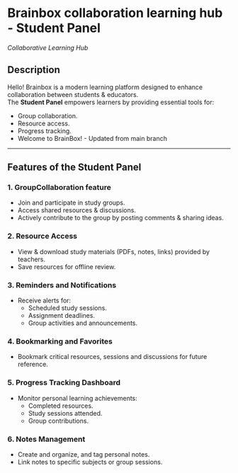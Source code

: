 # Brainbox collaboration learning hub - Student Panel  
*Collaborative Learning Hub*  

## Description  
Hello! Brainbox is a modern learning platform designed to enhance collaboration between students & educators.  
The **Student Panel** empowers learners by providing essential tools for:  
- Group collaboration.  
- Resource access.  
- Progress tracking.
- Welcome to BrainBox! - Updated from main branch
  
  

---

## Features of the Student Panel  
### 1. GroupCollaboration feature  
- Join and participate in study groups.  
- Access shared resources & discussions.  
- Actively contribute to the group by posting comments & sharing ideas.  

### 2. Resource Access  
- View & download study materials (PDFs, notes, links) provided by teachers.  
- Save resources for offline review.  

### 3. Reminders and Notifications  
- Receive alerts for:  
  - Scheduled study sessions.  
  - Assignment deadlines.  
  - Group activities and announcements.  

### 4. Bookmarking and Favorites  
- Bookmark critical resources, sessions and discussions for future reference.  

### 5. Progress Tracking Dashboard  
- Monitor personal learning achievements:  
  - Completed resources.  
  - Study sessions attended.  
  - Group contributions.  

### 6. Notes Management  
- Create and organize, and tag personal notes.  
- Link notes to specific subjects or group sessions.  


